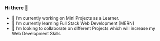 ### Hi there 👋

- 🔭 I’m currently working on Mini Projects as a Learner.
- 🌱 I’m currently learning Full Stack Web Development [MERN] 
- 👯 I’m looking to collaborate on different Projects which will increase my Web Development Skills
